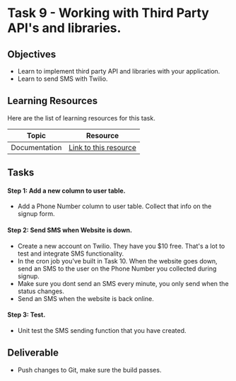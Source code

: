# Task 9 - Working with Third Party API's and libraries.

## Objectives

- Learn to implement third party API and libraries with your application.
- Learn to send SMS with Twilio.

## Learning Resources

Here are the list of learning resources for this task. 

Topic | Resource
------------ | -------------
Documentation | [Link to this resource](https://www.twilio.com/docs/)


## Tasks

#### Step 1: Add a new column to user table.

- Add a Phone Number column to user table. Collect that info on the signup form.  

#### Step 2: Send SMS when Website is down. 

- Create a new account on Twilio. They have you $10 free. That's a lot to test and integrate SMS functionality.
-  In the cron job you've built in Task 10. When the website goes down, send an SMS to the user on the Phone Number you collected during signup. 
- Make sure you dont send an SMS every minute, you only send when the status changes. 
- Send an SMS when the website is back online. 


#### Step 3: Test. 

- Unit test the SMS sending function that you have created. 

## Deliverable

- Push changes to Git, make sure the build passes. 


